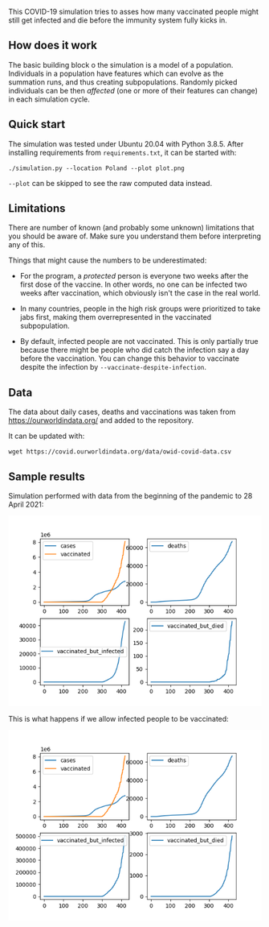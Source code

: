 This COVID-19 simulation tries to asses how many vaccinated people might still
get infected and die before the immunity system fully kicks in.


How does it work
----------------
The basic building block o the simulation is a model of a population.
Individuals in a population have features which can evolve as the summation
runs, and thus creating subpopulations. Randomly picked individuals can be then
_affected_ (one or more of their features can change) in each simulation cycle.


Quick start
-----------
The simulation was tested under Ubuntu 20.04 with Python 3.8.5. After installing
requirements from `requirements.txt`, it can be started with:

```
./simulation.py --location Poland --plot plot.png
```

`--plot` can be skipped to see the raw computed data instead.


Limitations
-----------
There are number of known (and probably some unknown) limitations that you
should be aware of. Make sure you understand them before interpreting any of
this.

Things that might cause the numbers to be underestimated:

- For the program, a _protected_ person is everyone two weeks after the first
  dose of the vaccine. In other words, no one can be infected two weeks after
  vaccination, which obviously isn't the case in the real world.

- In many countries, people in the high risk groups were prioritized to take
  jabs first, making them overrepresented in the vaccinated subpopulation.

- By default, infected people are not vaccinated. This is only partially true
  because there might be people who did catch the infection say a day before
  the vaccination. You can change this behavior to vaccinate despite the 
  infection by `--vaccinate-despite-infection`.


Data
----
The data about daily cases, deaths and vaccinations was taken from
https://ourworldindata.org/ and added to the repository.

It can be updated with:

```
wget https://covid.ourworldindata.org/data/owid-covid-data.csv
```


Sample results
--------------
Simulation performed with data from the beginning of the pandemic
to 28 April 2021:

![](plots/plot1.png)

This is what happens if we allow infected people to be vaccinated:

![](plots/plot2.png)